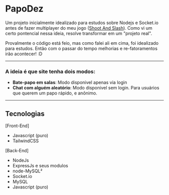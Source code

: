 # PapoDez

Um projeto inicialmente idealizado para estudos sobre Nodejs e Socket.io antes de fazer multiplayer do meu jogo (<a href="https://github.com/thalesmariiano/shoot-and-slash">Shoot And Slash</a>).
Como vi um certo pontencial nessa ideia, resolve transformar em um "projeto real".

Provalmente o código está feio, mas como falei ali em cima, foi idealizado para estudos. Então com o passar do tempo melhorias e re-fatoramentos irão acontecer! :D

---

### A ideia é que site tenha dois modos:
- **Bate-papo em salas**: Modo disponivel apenas via login
- **Chat com alguém aleatório**: Modo disponivel sem login. Para usuários que querem um papo rápido, e anônimo.

---

## Tecnologias

[Front-End]
- Javascript (puro)
- TailwindCSS

[Back-End]
- NodeJs
- ExpressJs e seus modulos
- node-MySQL²
- Socket.io
- MySQL
- Javascript (puro)
